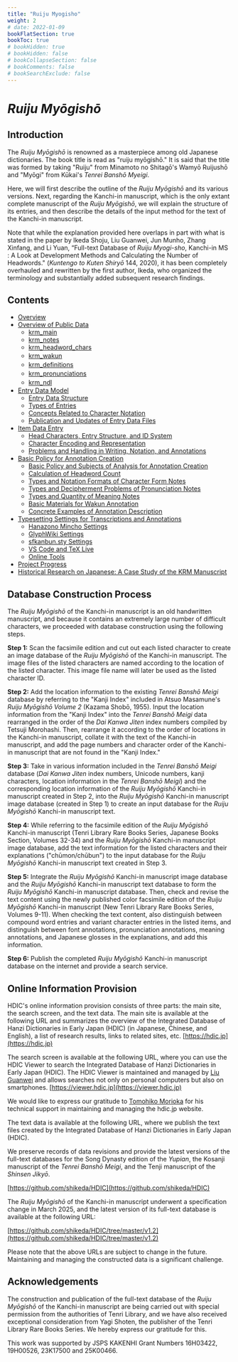 ```yaml
---
title: "Ruiju Myogisho"
weight: 2
# date: 2022-01-09
bookFlatSection: true
bookToc: true
# bookHidden: true
# bookHidden: false
# bookCollapseSection: false
# bookComments: false
# bookSearchExclude: false
---
```


#  *Ruiju Myōgishō*

## Introduction

The *Ruiju Myōgishō* is renowned as a masterpiece among old Japanese dictionaries. The book title is read as "ruiju myōgishō." It is said that the title was formed by taking "Ruiju" from Minamoto no Shitagō's Wamyō Ruijushō and "Myōgi" from Kūkai's *Tenrei Banshō Myeigi*.


Here, we will first describe the outline of the *Ruiju Myōgishō* and its various versions. Next, regarding the Kanchi-in manuscript, which is the only extant complete manuscript of the *Ruiju Myōgishō*, we will explain the structure of its entries, and then describe the details of the input method for the text of the Kanchi-in manuscript.


Note that while the explanation provided here overlaps in part with what is stated in the paper by Ikeda Shoju, Liu Guanwei, Jun Munho, Zhang Xinfang, and Li Yuan, “Full-text Database of *Ruiju Myogi-sho*, Kanchi-in MS : A Look at Development Methods and Calculating the Number of Headwords." (*Kuntengo to Kuten Shiryō* 144, 2020), it has been completely overhauled and rewritten by the first author, Ikeda, who organized the terminology and substantially added subsequent research findings.



## Contents

- [Overview](./01-introduction/01-01-introduction/)
- [Overview of Public Data](./02-data-overview/)
    - [krm_main](./02-data-overview/02-01-main/)
    - [krm_notes](./02-data-overview/02-02-notes/)
    - [krm_headword_chars](./02-data-overview/02-03-headword_chars/)
    - [krm_wakun](./02-data-overview/02-04-wakun/)　
    - [krm_definitions](./02-data-overview/02-05-definitions/)　
    - [krm_pronunciations](./02-data-overview/02-06-pronunciations/)　
    - [krm_ndl](./02-data-overview/02-07-ndl/)　
- [Entry Data Model](./03-entry-data-model/)
    - [Entry Data Structure](./03-entry-data-model/03-01-data-structure/)
    - [Types of Entries](./03-entry-data-model/03-02-types-of-entries/)
    - [Concepts Related to Character Notation](./03-entry-data-model/03-03-concepts-char/)
    - [Publication and Updates of Entry Data Files](./03-entry-data-model/03-04-data-example/)
- [Item Data Entry](./entry-input/)
    - [Head Characters, Entry Structure, and ID System](./entry-input/1-id/)
    - [Character Encoding and Representation](./entry-input/2-char/)
    - [Problems and Handling in Writing, Notation, and Annotations](./entry-input/3-handling/)
- [Basic Policy for Annotation Creation](./05-annotation-policy/)
    - [Basic Policy and Subjects of Analysis for Annotation Creation](./05-annotation-policy/05-01-basic-policy/)
    - [Calculation of Headword Count](./05-annotation-policy/05-02-headword-count/)
    - [Types and Notation Formats of Character Form Notes](./05-annotation-policy/05-03-jitaichu-formats/)
    - [Types and Decipherment Problems of Pronunciation Notes](./05-annotation-policy/05-04-onchu-problems/)
    - [Types and Quantity of Meaning Notes](./05-annotation-policy/05-05-gichu-quantity/)
    - [Basic Materials for Wakun Annotation](./05-annotation-policy/05-06-wakun-materials/)
    - [Concrete Examples of Annotation Description](./05-annotation-policy/05-07-annotation-examples/)
- [Typesetting Settings for Transcriptions and Annotations](./06-typesetting/)
    - [Hanazono Mincho Settings](./06-typesetting/06-01-hanazono-mincho/)
    - [GlyphWiki Settings](./06-typesetting/06-02-glyphwiki/)
    - [sfkanbun.sty Settings](./06-typesetting/06-03-sfkanbun-sty/)
    - [VS Code and TeX Live](./06-typesetting/06-04-vscode-texlive/)
    - [Online Tools](./06-typesetting/06-05-online-tools/)
- [Project Progress](./07-progress/)
- [Historical Research on Japanese: A Case Study of the KRM Manuscript](./08-case-studies/)

## Database Construction Process

The *Ruiju Myōgishō* of the Kanchi-in manuscript is an old handwritten manuscript, and because it contains an extremely large number of difficult characters, we proceeded with database construction using the following steps.

**Step 1:** Scan the facsimile edition and cut out each listed character to create an image database of the *Ruiju Myōgishō* of the Kanchi-in manuscript. The image files of the listed characters are named according to the location of the listed character. This image file name will later be used as the listed character ID.


**Step 2:** Add the location information to the existing *Tenrei Banshō Meigi* database by referring to the "Kanji Index" included in Atsuo Masamune's *Ruiju Myōgishō Volume 2* (Kazama Shobō, 1955). Input the location information from the "Kanji Index" into the *Tenrei Banshō Meigi* data rearranged in the order of the *Dai Kanwa Jiten* index numbers compiled by Tetsuji Morohashi. Then, rearrange it according to the order of locations in the Kanchi-in manuscript, collate it with the text of the Kanchi-in manuscript, and add the page numbers and character order of the Kanchi-in manuscript that are not found in the "Kanji Index."

**Step 3:** Take in various information included in the *Tenrei Banshō Meigi* database (*Dai Kanwa Jiten* index numbers, Unicode numbers, kanji characters, location information in the *Tenrei Banshō Meigi*) and the corresponding location information of the *Ruiju Myōgishō* Kanchi-in manuscript created in Step 2, into the *Ruiju Myōgishō* Kanchi-in manuscript image database (created in Step 1) to create an input database for the *Ruiju Myōgishō* Kanchi-in manuscript text.

**Step 4:** While referring to the facsimile edition of the *Ruiju Myōgishō* Kanchi-in manuscript (Tenri Library Rare Books Series, Japanese Books Section, Volumes 32-34) and the *Ruiju Myōgishō* Kanchi-in manuscript image database, add the text information for the listed characters and their explanations ("chūmon/chūbun") to the input database for the *Ruiju Myōgishō* Kanchi-in manuscript text created in Step 3.

**Step 5:** Integrate the *Ruiju Myōgishō* Kanchi-in manuscript image database and the *Ruiju Myōgishō* Kanchi-in manuscript text database to form the *Ruiju Myōgishō* Kanchi-in manuscript database. Then, check and revise the text content using the newly published color facsimile edition of the *Ruiju Myōgishō* Kanchi-in manuscript (New Tenri Library Rare Books Series, Volumes 9-11). When checking the text content, also distinguish between compound word entries and variant character entries in the listed items, and distinguish between font annotations, pronunciation annotations, meaning annotations, and Japanese glosses in the explanations, and add this information.

**Step 6:** Publish the completed *Ruiju Myōgishō* Kanchi-in manuscript database on the internet and provide a search service.


## Online Information Provision

HDIC's online information provision consists of three parts: the main site, the search screen, and the text data. The main site is available at the following URL and summarizes the overview of the Integrated Database of Hanzi Dictionaries in Early Japan (HDIC) (in Japanese, Chinese, and English), a list of research results, links to related sites, etc.
[https://hdic.jp](https://hdic.jp)

The search screen is available at the following URL, where you can use the HDIC Viewer to search the Integrated Database of Hanzi Dictionaries in Early Japan (HDIC). The HDIC Viewer is maintained and managed by [Liu Guanwei](https://researchmap.jp/liuguanwei?lang=en) and allows searches not only on personal computers but also on smartphones.
[https://viewer.hdic.jp](https://viewer.hdic.jp)

We would like to express our gratitude to [Tomohiko Morioka](https://researchmap.jp/morioka-tomohiko?lang=en) for his technical support in maintaining and managing the hdic.jp website.

The text data is available at the following URL, where we publish the text files created by the Integrated Database of Hanzi Dictionaries in Early Japan (HDIC). 

We preserve records of data revisions and provide the latest versions of the full-text databases for the Song Dynasty edition of the *Yupian*, the Kosanji manuscript of the *Tenrei Banshō Meigi*, and the Tenji manuscript of the *Shinsen Jikyō*.

[https://github.com/shikeda/HDIC](https://github.com/shikeda/HDIC)


The *Ruiju Myōgishō* of the Kanchi-in manuscript underwent a specification change in March 2025, and the latest version of its full-text database is available at the following URL:

[https://github.com/shikeda/HDIC/tree/master/v1.2](https://github.com/shikeda/HDIC/tree/master/v1.2)

Please note that the above URLs are subject to change in the future.
Maintaining and managing the constructed data is a significant challenge.

## Acknowledgements

The construction and publication of the full-text database of the *Ruiju Myōgishō* of the Kanchi-in manuscript are being carried out with special permission from the authorities of Tenri Library, and we have also received exceptional consideration from Yagi Shoten, the publisher of the Tenri Library Rare Books Series. We hereby express our gratitude for this.

This work was supported by JSPS KAKENHI Grant Numbers 16H03422, 19H00526, 23K17500 and 25K00466.
